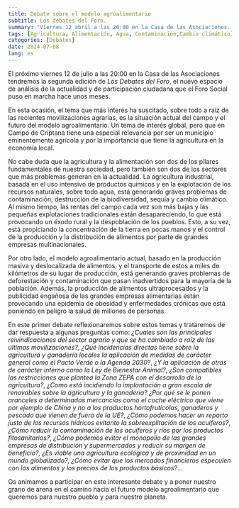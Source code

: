 ```yaml
---
title: Debate sobre el modelo agroalimentario
subtitle: Los debates del Foro.
summary: "Viernes 12 abril a las 20:00 en la Casa de las Asociaciones. En este segundo debate se abordará la situación actual del campo y el sistema agroalimentario, así como las alternativas que se plantean desde los gobiernos, sindicatos y los movimientos sociales."
tags: [Agricultura, Alimentación, Agua, Contaminación,Cambio climático]
categories: [Debates]
date: 2024-07-08
lang: es
---
```


El próximo viernes 12 de julio a las 20:00 en la Casa de las Asociaciones tendremos la segunda edición de _Los Debates del Foro_, el nuevo espacio de análisis de la actualidad y de participación ciudadana que el Foro Social puso en marcha hace unos meses.

En esta ocasión, el tema que más interés ha suscitado, sobre todo a raíz de las recientes movilizaciones agrarias, es la situación actual del campo y el futuro del modelo agroalimentario. Un tema de interés global, pero que en Campo de Criptana tiene una especial relevancia por ser un municipio eminentemente agrícola y por la importancia que tiene la agricultura en la economía local.

No cabe duda que la agricultura y la alimentación son dos de los pilares fundamentales de nuestra sociedad, pero también son dos de los sectores que más problemas generan en la actualidad. La agricultura industrial, basada en el uso intensivo de productos químicos y en la explotación de los recursos naturales, sobre todo agua, está generando graves problemas de contaminación, destrucción de la biodiversidad, sequía y cambio climático. Al mismo tiempo, las rentas del campo cada vez son más bajas y las pequeñas explotaciones tradicionales están desapareciendo, lo que está provocando un éxodo rural y la despoblación de los pueblos. Esto, a su vez, está propiciando la concentración de la tierra en pocas manos y el control de la producción y la distribución de alimentos por parte de grandes empresas multinacionales.

Por otro lado, el modelo agroalimentario actual, basado en la producción masiva y deslocalizada de alimentos, y el transporte de estos a miles de kilómetros de su lugar de producción, está generando graves problemas de deforestación y contaminación que pasan inadvertidos para la mayoría de la población. Además, la producción de alimentos ultraprocesados y la publicidad engañosa de las grandes empresas alimentarias están provocando una epidemia de obesidad y enfermedades crónicas que está poniendo en peligro la salud de millones de personas.

En este primer debate reflexionaremos sobre estos temas y trataremos de dar respuesta a algunas preguntas como: _¿Cuales son las principales reivindicaciones del sector agrario y que se ha cambiado a raíz de las últimas movilizaciones?_, _¿Qué incidencias directas tiene sobre la agricultura y ganadería locales la aplicación de medidas de carácter general como el Pacto Verde o la Agenda 2030?_, _¿Y la aplicación de otras de carácter interno como la Ley de Bienestar Animal?_, _¿Son compatibles las restricciones que plantea la Zona ZEPA con el desarrollo de la agricultura?_, _¿Como está incidiendo la implantación a gran escala de renovables sobre la agricultura y la ganaderia?_ _¿Por qué se le ponen aranceles a determinadas mercancías como el coche eléctrico que viene por ejemplo de China y no a los productos hortofrutícolas, ganaderos y pescado que vienen de fuera de la UE?_, _¿Cómo podemos hacer un reparto justo de los recursos hídricos evitanto la sobreexplitación de los acuíferos?_, _¿Cómo reducir la contaminación de los acuíferos y ríos por los productos fitosanitarios?_, _¿Cómo podemos evitar el monopolio de las grandes empresas de distribución y supermercados y reducir su margen de beneficio?_, _¿Es viable una agricultura ecológica y de proximidad en un mundo globalizado?_, _¿Cómo evitar que los mercados financieros especulen con los alimentos y los precios de los productos básicos?_...

Os animamos a participar en este interesante debate y a poner nuestro grano de arena en el camino hacia el futuro modelo agroalimentario que queremos para nuestro pueblo y para nuestro planeta.